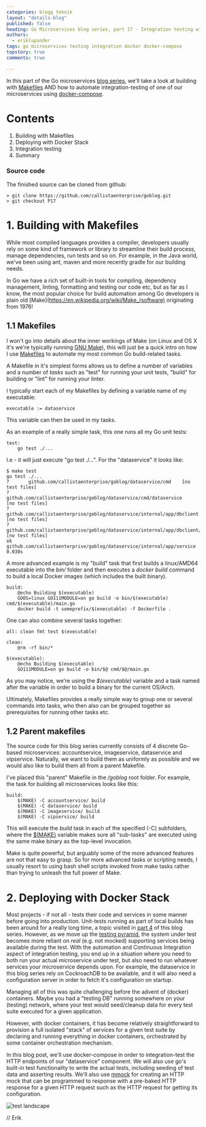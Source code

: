 ```yaml
---
categories: blogg teknik
layout: "details-blog"
published: false
heading: Go Microservices blog series, part 17 - Integration testing with docker-compose.
authors: 
  - eriklupander
tags: go microservices testing integration docker docker-compose
topstory: true
comments: true

---
```

In this part of the Go microservices [blog series](https://callistaenterprise.se/blogg/teknik/2017/02/17/go-blog-series-part1/), we'll take a look at building with [Makefiles](https://ftp.gnu.org/old-gnu/Manuals/make-3.79.1/html_chapter/make_2.html) AND how to automate integration-testing of one of our microservices using [docker-compose](https://docs.docker.com/compose/overview/).

# Contents
1. Building with Makefiles
2. Deploying with Docker Stack
3. Integration testing
4. Summary

### Source code

The finished source can be cloned from github:

    > git clone https://github.com/callistaenterprise/goblog.git
    > git checkout P17

# 1. Building with Makefiles
While most compiled languages provides a compiler, developers usually rely on some kind of framework or library to streamline their build process, manage dependencies, run tests and so on. For example, in the Java world, we've been using ant, maven and more recently gradle for our building needs. 

In Go we have a rich set of built-in tools for compiling, dependency management, linting, formatting and testing our code etc, but as far as I know, the most popular choice for build automation among Go developers is plain old [Make](https://en.wikipedia.org/wiki/Make_(software) originating from 1976!

## 1.1 Makefiles
I won't go into details about the inner workings of Make (on Linux and OS X it's we're typically running [GNU Make](https://www.gnu.org/software/make/)), this will just be a quick intro on how I use [Makefiles](https://ftp.gnu.org/old-gnu/Manuals/make-3.79.1/html_chapter/make_2.html) to automate my most common Go build-related tasks.

A Makefile in it's simplest forms allows us to define a number of variables and a number of _tasks_ such as "test" for running your unit tests, "build" for building or "lint" for running your linter.

I typically start each of my Makefiles by defining a variable name of my executable:

    executable := dataservice

This variable can then be used in my tasks. 

As an example of a really simple task, this one runs all my Go unit tests:

    test:
        go test ./...
        
I.e - it will just execute "go test ./...". For the "dataservice" it looks like:

    $ make test
    go test ./...
    ?   	github.com/callistaenterprise/goblog/dataservice/cmd	[no test files]
    ?   	github.com/callistaenterprise/goblog/dataservice/cmd/dataservice	[no test files]
    ?   	github.com/callistaenterprise/goblog/dataservice/internal/app/dbclient	[no test files]
    ?   	github.com/callistaenterprise/goblog/dataservice/internal/app/dbclient/mock_dbclient	[no test files]
    ok  	github.com/callistaenterprise/goblog/dataservice/internal/app/service	0.030s

A more advanced example is my "build" task that first builds a linux/AMD64 executable into the _bin/_ folder and then executes a _docker build_ command to build a local Docker images (which includes the built binary). 

    build:
    	@echo Building $(executable)
    	GOOS=linux GO111MODULE=on go build -o bin/$(executable) cmd/$(executable)/main.go
    	docker build -t someprefix/$(executable) -f Dockerfile .

One can also combine several tasks together:

    all: clean fmt test $(executable)
    
    clean:
    	@rm -rf bin/*
    
    $(executable):
    	@echo Building $(executable)
    	GO111MODULE=on go build -o bin/$@ cmd/$@/main.go

As you may notice, we're using the _$(executable)_ variable and a task named after the variable in order to build a binary for the current OS/Arch.

Ultimately, Makefiles provides a really simple way to group one or several commands into tasks, who then also can be grouped together as prerequisites for running other tasks etc.

## 1.2 Parent makefiles
The source code for this blog series currently consists of 4 discrete Go-based microservices: accountservice, imageservice, dataservice and vipservice. Naturally, we want to build them as uniformly as possible and we would also like to build them all from a parent Makefile.

I've placed this "parent" Makefile in the _/goblog_ root folder. For example, the task for building all microservices looks like this:

    build:
    	$(MAKE) -C accountservice/ build
    	$(MAKE) -C dataservice/ build
    	$(MAKE) -C imageservice/ build
    	$(MAKE) -C vipservice/ build 

This will execute the _build_ task in each of the specified (-C) subfolders, where the [$(MAKE)](https://www.gnu.org/software/make/manual/html_node/MAKE-Variable.html) variable makes sure all "sub-tasks" are executed using the same make binary as the top-level invocation.

Make is quite powerful, but arguably some of the more advanced features are not that easy to grasp. So for more advanced tasks or scripting needs, I usually resort to using bash shell scripts invoked from make tasks rather than trying to unleash the full power of Make.

# 2. Deploying with Docker Stack
Most projects - if not all - tests their code and services in some manner before going into production. Unit-tests running as part of local builds has been around for a really long time, a topic visited in [part 4](https://callistaenterprise.se/blogg/teknik/2017/03/03/go-blog-series-part4/) of this blog series. However, as we move up the [testing pyramid](https://martinfowler.com/articles/practical-test-pyramid.html), the system under test becomes more reliant on _real_ (e.g. not mocked) supporting services being available during the test. With the automation and Continuous Integration aspect of integration testing, you end up in a situation where you need to both run your actual microservice under test, but also need to run whatever services your microservice depends upon. For example, the dataservice in this blog series rely on CockroachDB to be available, and it will also need a configuration server in order to fetch it's configuration on startup.

Managing all of this was quite challenging before the advent of (docker) containers. Maybe you had a "testing DB" running somewhere on your (testing) network, where your test would seed/cleanup data for every test suite executed for a given application.

However, with docker containers, it has become relatively straightforward to provision a full isolated "stack" of services for a given test suite by declaring and running everything in docker containers, orchestrated by some container orchestration mechanism.

In this blog post, we'll use docker-compose in order to integration-test the HTTP endpoints of our "dataservice" component. We will also use go's built-in test functionality to write the actual tests, including seeding of test data and asserting results. We'll also use [mmock](https://github.com/jmartin82/mmock) for creating an HTTP mock that can be programmed to response with a pre-baked HTTP response for a given HTTP request such as the HTTP request for getting its configuration.

![test landscape]()

// Erik
